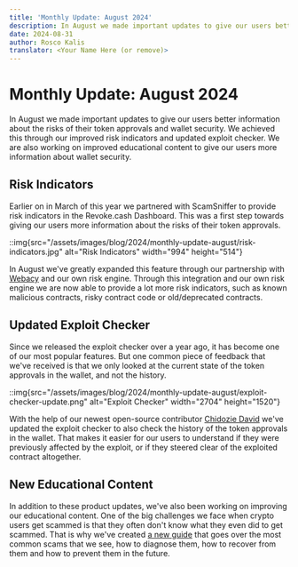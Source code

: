 ```yaml
---
title: 'Monthly Update: August 2024'
description: In August we made important updates to give our users better information about the risks of their token approvals and wallet security. We achieved this through our improved risk indicators and updated exploit checker.
date: 2024-08-31
author: Rosco Kalis
translator: <Your Name Here (or remove)>
---
```


# Monthly Update: August 2024

In August we made important updates to give our users better information about the risks of their token approvals and wallet security. We achieved this through our improved risk indicators and updated exploit checker. We are also working on improved educational content to give our users more information about wallet security.

## Risk Indicators

Earlier on in March of this year we partnered with ScamSniffer to provide risk indicators in the Revoke.cash Dashboard. This was a first step towards giving our users more information about the risks of their token approvals.

::img{src="/assets/images/blog/2024/monthly-update-august/risk-indicators.jpg" alt="Risk Indicators" width="994" height="514"}

In August we've greatly expanded this feature through our partnership with [Webacy](https://webacy.com/) and our own risk engine. Through this integration and our own risk engine we are now able to provide a lot more risk indicators, such as known malicious contracts, risky contract code or old/deprecated contracts.

## Updated Exploit Checker

Since we released the exploit checker over a year ago, it has become one of our most popular features. But one common piece of feedback that we've received is that we only looked at the current state of the token approvals in the wallet, and not the history.

::img{src="/assets/images/blog/2024/monthly-update-august/exploit-checker-update.png" alt="Exploit Checker" width="2704" height="1520"}

With the help of our newest open-source contributor [Chidozie David](https://github.com/Dozie2001) we've updated the exploit checker to also check the history of the token approvals in the wallet. That makes it easier for our users to understand if they were previously affected by the exploit, or if they steered clear of the exploited contract altogether.

## New Educational Content

In addition to these product updates, we've also been working on improving our educational content. One of the big challenges we face when crypto users get scammed is that they often don't know what they even did to get scammed. That is why we've created [a new guide](/learn/security/what-to-do-when-scammed) that goes over the most common scams that we see, how to diagnose them, how to recover from them and how to prevent them in the future.
